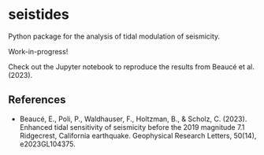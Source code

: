 # seistides
Python package for the analysis of tidal modulation of seismicity.

Work-in-progress!

Check out the Jupyter notebook to reproduce the results from Beaucé et al.
(2023).


References
----------

- Beaucé, E., Poli, P., Waldhauser, F., Holtzman, B., & Scholz, C. (2023). Enhanced tidal sensitivity of seismicity before the 2019 magnitude 7.1 Ridgecrest, California earthquake. Geophysical Research Letters, 50(14), e2023GL104375.
